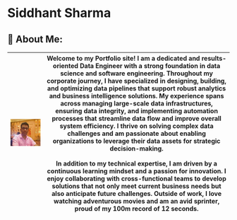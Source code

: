 # Siddhant Sharma


## 💫 About Me:

| ![Sid Sharma](https://github.com/sidsharma1331/sidsharma1331.github.io/blob/main/Sid.jpg) | Welcome to my Portfolio site! I am a dedicated and results-oriented Data Engineer with a strong foundation in data science and software engineering. Throughout my corporate journey, I have specialized in designing, building, and optimizing data pipelines that support robust analytics and business intelligence solutions. My experience spans across managing large-scale data infrastructures, ensuring data integrity, and implementing automation processes that streamline data flow and improve overall system efficiency. I thrive on solving complex data challenges and am passionate about enabling organizations to leverage their data assets for strategic decision-making.<br><br>In addition to my technical expertise, I am driven by a continuous learning mindset and a passion for innovation. I enjoy collaborating with cross-functional teams to develop solutions that not only meet current business needs but also anticipate future challenges. Outside of work, I love watching adventurous movies and am an avid sprinter, proud of my 100m record of 12 seconds. |
|:---:|---|
